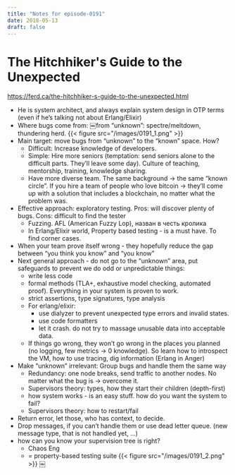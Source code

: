 ```yaml
---
title: "Notes for episode-0191"
date: 2018-05-13
draft: false
---
```


# The Hitchhiker's Guide to the Unexpected
https://ferd.ca/the-hitchhiker-s-guide-to-the-unexpected.html

- He is system architect, and always explain system design in OTP terms (even if he’s talking not about Erlang/Elixir)
- Where bugs come from: ￼from “unknown”: spectre/meltdown, thundering herd.
    {{< figure src="/images/0191_1.png" >}}
- Main target: move bugs from “unknown” to the “known” space. How?
    - Difficult: Increase knowledge of developers.
    - Simple: Hire more seniors (temptation: send seniors alone to the difficult parts. They’ll leave some day). Culture of teaching, mentorship, training, knowledge sharing.
    - Have more diverse team. The same background -> the same “known circle”. If you hire a team of people who love bitcoin -> they’ll come up with a solution that includes a blockchain, no matter what the problem was.
- Effective approach: exploratory testing. Pros: will discover plenty of bugs. Cons: difficult to find the tester
    - Fuzzing. AFL (American Fuzzy Lop), назван в честь кролика
    - In Erlang/Elixir world, Property based testing - is a must have. To find corner cases.
- When your team prove itself wrong - they hopefully reduce the gap between “you think you know” and “you know”
- Next general approach - do not go to the “unknown” area, put safeguards to prevent we do odd or unpredictable things:
    - write less code
    - formal methods (TLA+, exhaustive model checking, automated proof). Everything in your system is proven to work.
    - strict assertions, type signatures, type analysis
    - For erlang/elixir:
        - use dialyzer to prevent unexpected type errors and invalid states.
        - use code formatters
        - let it crash. do not try to massage unusable data into acceptable data.
    - If things go wrong, they won’t go wrong in the places you planned (no logging, few metrics -> 0 knowledge). So learn how to introspect the VM, how to use tracing, dig information (Erlang in Anger)
- Make “unknown” irrelevant: Group bugs and handle them the same way
    - Redundancy: one node breaks, send traffic to another nodes. No matter what the bug is -> overcome it.
    - Supervisors theory: types, how they start their children (depth-first)
    - how system works - is an easy stuff. how do you want the system to fail?
    - Supervisors theory: how to restart/fail
- Return error, let those, who has context, to decide.
- Drop messages, if you can’t handle them or use dead letter queue. (new message type, that is not handled yet, …)
- how can you know your supervision tree is right?
    - Chaos Eng
    - = property-based testing suite
    {{< figure src="/images/0191_2.png" >}}
￼

